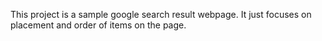 This project is a sample google search result webpage. It just focuses on placement and order of items on the page.